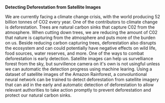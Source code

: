 **Detecting Deforestation from Satellite Images**

We are currently facing a climate change crisis, with the world producing 52 billion tonnes of CO2 every year. One of the contributors to climate change is deforestation. Trees are natural carbon sinks that capture C02 from the atmosphere. When cutting down trees, we are reducing the amount of C02 that nature is capturing from the atmosphere and puts more of the burden on us. Beside reducing carbon capturing trees, deforestation also disrupts the ecosystem and can could potentially have negative effects on wild life, food sources, water reserves, and more. One of the ways to combat deforestation is early detection. Satellite images can help us survelliance forest from the sky, but survillence camera on it's own is not usingful unless we can automatic the detection progress using machine learing. Using a dataset of satellite images of the Amazon Rainforest, a convoluntional neural network can be trained to detect deforestation from satellite imagery that can aid in the early and automatic detection of deforestation to allow relevant authorities to take action promptly to prevent deforestation and protect our natural carbon sinks.
